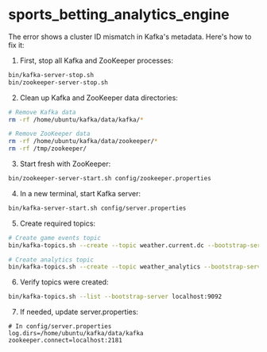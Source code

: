 # sports_betting_analytics_engine

The error shows a cluster ID mismatch in Kafka's metadata. Here's how to fix it:

1. First, stop all Kafka and ZooKeeper processes:
```bash
bin/kafka-server-stop.sh
bin/zookeeper-server-stop.sh
```

2. Clean up Kafka and ZooKeeper data directories:
```bash
# Remove Kafka data
rm -rf /home/ubuntu/kafka/data/kafka/*

# Remove ZooKeeper data
rm -rf /home/ubuntu/kafka/data/zookeeper/*
rm -rf /tmp/zookeeper/
```

3. Start fresh with ZooKeeper:
```bash
bin/zookeeper-server-start.sh config/zookeeper.properties
```

4. In a new terminal, start Kafka server:
```bash
bin/kafka-server-start.sh config/server.properties
```

5. Create required topics:
```bash
# Create game events topic
bin/kafka-topics.sh --create --topic weather.current.dc --bootstrap-server localhost:9092 --partitions 1 --replication-factor 1

# Create analytics topic
bin/kafka-topics.sh --create --topic weather_analytics --bootstrap-server localhost:9092 --partitions 1 --replication-factor 1

```

6. Verify topics were created:
```bash
bin/kafka-topics.sh --list --bootstrap-server localhost:9092
```

7. If needed, update server.properties:
```properties
# In config/server.properties
log.dirs=/home/ubuntu/kafka/data/kafka
zookeeper.connect=localhost:2181
```
